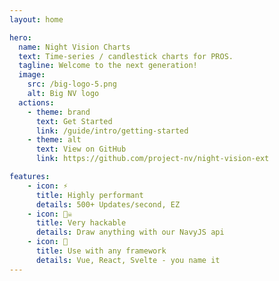 ```yaml
---
layout: home

hero:
  name: Night Vision Charts
  text: Time-series / candlestick charts for PROS.
  tagline: Welcome to the next generation!
  image:
    src: /big-logo-5.png
    alt: Big NV logo
  actions:
    - theme: brand
      text: Get Started
      link: /guide/intro/getting-started
    - theme: alt
      text: View on GitHub
      link: https://github.com/project-nv/night-vision-ext

features:
    - icon: ⚡️
      title: Highly performant
      details: 500+ Updates/second, EZ
    - icon: 🏴‍☠️
      title: Very hackable
      details: Draw anything with our NavyJS api
    - icon: 🧩
      title: Use with any framework
      details: Vue, React, Svelte - you name it
---
```

